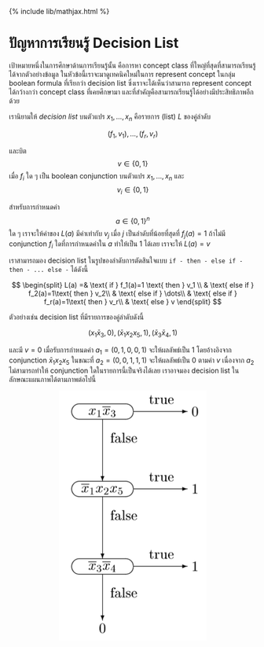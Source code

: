 {% include lib/mathjax.html %}
# ปัญหาการเรียนรู้ Decision List

เป้าหมายหนึ่งในการศึกษาด้านการเรียนรู้นั้น คือการหา concept class ที่ใหญ่ที่สุดที่สามารถเรียนรู้ได้จากตัวอย่างข้อมูล
ในหัวข้อนี้เราจะมาดูเทคนิคใหม่ในการ represent concept ในกลุ่ม boolean formula ที่เรียกว่า
decision list ซึ่งเราจะได้เห็นว่าสามารถ represent concept ได้กว้างกว่า concept class ที่เคยศึกษามา
และที่สำคัญคือสามารถเรียนรู้ได้อย่างมีประสิทธิภาพอีกด้วย

เรานิยามให้ _decision list_ บนตัวแปร $x_1,\dots,x_n$ คือรายการ (list) $L$ ของคู่ลำดับ

$$
(f_1,v_1),\dots,(f_r,v_r)
$$

และบิต $$v\in\{0,1\}$$
เมื่อ $f_i$ ใด ๆ เป็น boolean conjunction บนตัวแปร $x_1,\dots,x_n$ และ $$v_i\in\{0,1\}$$

สำหรับการกำหนดค่า $$a\in \{0,1\}^n$$ ใด ๆ เราจะให้ค่าของ $L(a)$ มีค่าเท่ากับ $v_j$ เมื่อ
$j$ เป็นลำดับที่น้อยที่สุดที่ $f_j(a)=1$ ถ้าไม่มี conjunction $f_i$ ใดที่การกำหนดค่าใน $a$ ทำให้เป็น 1 ได้เลย
เราจะให้ $L(a)=v$

เราสามารถมอง decision list ในรูปของลำดับการตัดสินใจแบบ `if - then - else if - then - ... else -` ได้ดังนี้

$$
\begin{split}
L(a) =& \text{ if } f_1(a)=1 \text{ then } v_1 \\
& \text{ else if } f_2(a)=1\text{ then } v_2\\
& \text{ else if } \dots\\
& \text{ else if } f_r(a)=1\text{ then } v_r\\
& \text{ else } v
\end{split}
$$

ตัวอย่างเช่น decision list ที่มีรายการของคู่ลำดับดังนี้

$$
(x_1\bar{x}_3,0),(\bar{x}_1x_2x_5, 1),(\bar{x}_3\bar{x}_4,1)
$$

และมี $v=0$ เมื่อรับการกำหนดค่า $a_1=(0,1,0,0,1)$ จะให้ผลลัพธ์เป็น 1 โดยอ้างอิงจาก conjunction
$\bar{x}_1x_2x_5$ ในขณะที่ $a_2=(0,0,1,1,1)$ จะให้ผลลัพธ์เป็น 0 ตามค่า $v$ เนื่องจาก $a_2$
ไม่สามารถทำให้ conjunction ใดในรายการนี้เป็นจริงได้เลย
เราอาจมอง decision list ในลักษณะแผนภาพได้ตามภาพต่อไปนี้

<p align="center">
<img width="300" src="https://raw.githubusercontent.com/vacharapat/Computational-Learning-Theory/master/images/dl.png">
</p>
